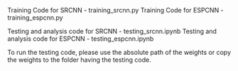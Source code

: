Training Code for SRCNN - training_srcnn.py
Training Code for ESPCNN - training_espcnn.py

Testing and analysis code for SRCNN - testing_srcnn.ipynb
Testing and analysis code for ESPCNN - testing_espcnn.ipynb

To run the testing code, please use the absolute path of the weights or copy the weights to the folder having the testing code.